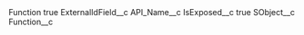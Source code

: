 <?xml version="1.0" encoding="UTF-8"?>
<CustomMetadata xmlns="http://soap.sforce.com/2006/04/metadata" xmlns:xsi="http://www.w3.org/2001/XMLSchema-instance" xmlns:xsd="http://www.w3.org/2001/XMLSchema">
    <label>Function</label>
    <protected>true</protected>
    <values>
        <field>ExternalIdField__c</field>
        <value xsi:type="xsd:string">API_Name__c</value>
    </values>
    <values>
        <field>IsExposed__c</field>
        <value xsi:type="xsd:boolean">true</value>
    </values>
    <values>
        <field>SObject__c</field>
        <value xsi:type="xsd:string">Function__c</value>
    </values>
</CustomMetadata>
